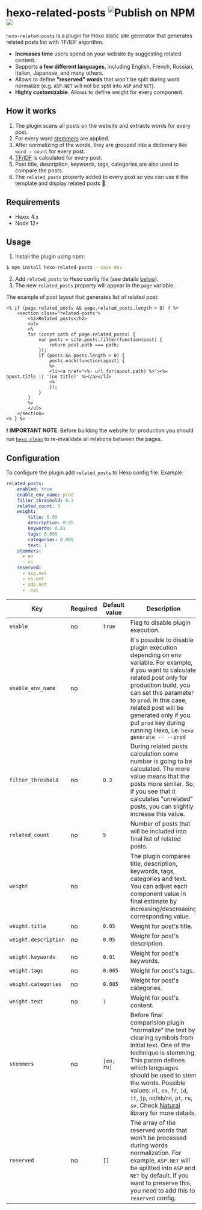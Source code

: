 # hexo-related-posts ![Publish on NPM](https://github.com/sergeyzwezdin/hexo-related-posts/workflows/Publish%20on%20NPM/badge.svg) ![](https://img.shields.io/npm/v/hexo-related-posts)

`hexo-related-posts` is a plugin for Hexo static site generator that generates related posts list with TF/IDF algorithm.

* **Increases time** users spend on your website by suggesting related content.
* Supports **a few different languages**, including English, French, Russian, Italian, Japanese, and many others.
* Allows to define **"reserved" words** that won't be split during word normalize (e.g. `ASP.NET` will not be split into `ASP` and `NET`).
* **Highly customizable**. Allows to define weight for every component.


## How it works

1. The plugin scans all posts on the website and extracts words for every post.
2. For every word [stemmers](https://github.com/NaturalNode/natural#stemmers) are applied.
3. After normalizing of the words, they are grouped into a dictionary like `word → count` for every post.
4. [TF/IDF](https://en.wikipedia.org/wiki/Tf%E2%80%93idf) is calculated for every post.
5. Post title, description, keywords, tags, categories are also used to compare the posts.
6. The `related_posts` property added to every post so you can use it the template and display related posts 🎉.

## Requirements
- Hexo: 4.x
- Node 12+

## Usage

1. Install the plugin using npm:
```bash
$ npm install hexo-related-posts --save-dev
```
2. Add `related_posts` to Hexo config file (see details [below](#Configuration)).
3. The new `related_posts` property will appear in the `page` variable.

The example of post layout that generates list of related post:

```ejs
<% if (page.related_posts && page.related_posts.length > 0) { %>
    <section class="related-posts">
        <h2>Related posts</h2>
        <ul>
        <%
        for (const path of page.related_posts) {
            var posts = site.posts.filter(function(post) {
                return post.path === path;
            });
            if (posts && posts.length > 0) {
                posts.each(function(apost) {
                %>
                <li><a href="<%- url_for(apost.path) %>"><%= apost.title || '(no title)' %></a></li>
                <%
                });
            }
        }
        %>
        </ul>
    </section>
<% } %>
```

❗️ **IMPORTANT NOTE**. Before building the website for production you should run [`hexo clean`](https://hexo.io/docs/commands.html#clean) to re-invalidate all relations between the pages.

## Configuration

To configure the plugin add `related_posts` to Hexo config file. Example:

```yaml
related_posts:
    enabled: true
    enable_env_name: prod
    filter_threshold: 0.3
    related_count: 3
    weight:
        title: 0.05
        description: 0.05
        keywords: 0.01
        tags: 0.005
        categories: 0.005
        text: 1
    stemmers:
      - en
      - ru
    reserved:
      - asp.net
      - vs.net
      - ado.net
      - .net
```

| Key | Required | Default value | Description |
| --- | --- | --- | --- |
| `enable` | no | `true` | Flag to disable plugin execution. |
| `enable_env_name` | no | | It's possible to disable plugin execution depending on env variable. For example, if you want to calculate related post only for production build, you can set this parameter to `prod`. In this case, related post will be generated only if you put `prod` key during running Hexo, i.e. `hexo generate -- --prod` |
| `filter_threshold` | no | `0.2` | During related posts calculation some number is going to be calculated. The more value means that the posts more similar. So, if you see that it calculates "unrelated" posts, you can slightly increase this value. |
| `related_count` | no | `5` | Number of posts that will be included into final list of related posts. |
| `weight` | no | | The plugin compares title, description, keywords, tags, categories and text. You can adjust each component value in final estimate by increasing/descreasing corresponding value. |
| `weight.title` | no | `0.05` | Weight for post's title. |
| `weight.description` | no | `0.05` | Weight for post's description. |
| `weight.keywords` | no | `0.01` | Weight for post's keywords. |
| `weight.tags` | no | `0.005` | Weight for post's tags. |
| `weight.categories` | no | `0.005` | Weight for post's categories. |
| `weight.text` | no | `1` | Weight for post's content. |
| `stemmers` | no | `[en, ru]` | Before final comparision plugin "normailze" the text by clearing symbols from initial text. One of the technique is stemming. This param defines which languages should be used to stem the words. Possible values: `nl`, `en`, `fr`, `id`, `it`, `jp`, `no`/`nb`/`nn`, `pt`, `ru`, `sv`. Check [Natural](https://github.com/NaturalNode/natural#stemmers) library for more details. |
| `reserved` | no | `[]` | The array of the reserved words that won't be processed during words normalization. For example, `ASP.NET` will be splitted into `ASP` and `NET` by default. If you want to preserve this, you need to add this to `reserved` config. |
